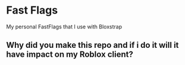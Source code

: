 # Fast Flags
My personal FastFlags that I use with Bloxstrap

<h2>Why did you make this repo and if i do it will it have impact on my Roblox client? </h2>
